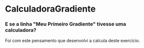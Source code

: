 # CalculadoraGradiente
### E se a linha "Meu Primeiro Gradiente" tivesse uma calculadora?
Foi com este pensamento que desenvolvi a calcula deste exercício.

